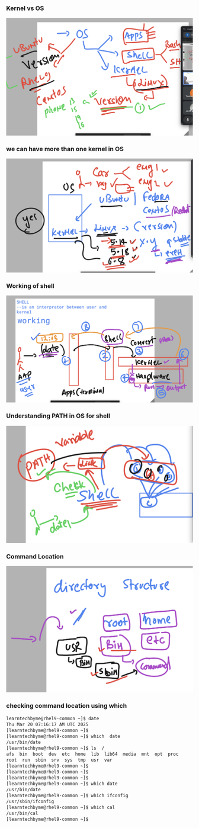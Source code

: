 ### Kernel vs OS 

<img src="k1.png">

### we can have more than one kernel in OS 

<img src="k2.png">

### Working of shell 

<img src="wh.png">

### Understanding PATH in OS for shell 

<img src="b1.png">

### Command Location 

<img src="b2.png">

### checking command location using which 

```
learntechbyme@rhel9-common ~]$ date
Thu Mar 20 07:16:17 AM UTC 2025
[learntechbyme@rhel9-common ~]$ 
[learntechbyme@rhel9-common ~]$ which  date 
/usr/bin/date
[learntechbyme@rhel9-common ~]$ ls  /
afs  bin  boot  dev  etc  home  lib  lib64  media  mnt  opt  proc  root  run  sbin  srv  sys  tmp  usr  var
[learntechbyme@rhel9-common ~]$ 
[learntechbyme@rhel9-common ~]$ 
[learntechbyme@rhel9-common ~]$ 
[learntechbyme@rhel9-common ~]$ which date
/usr/bin/date
[learntechbyme@rhel9-common ~]$ which ifconfig 
/usr/sbin/ifconfig
[learntechbyme@rhel9-common ~]$ which cal
/usr/bin/cal
[learntechbyme@rhel9-common ~]$ 

```

